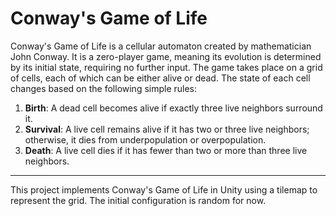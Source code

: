 # Conway's Game of Life

Conway's Game of Life is a cellular automaton created by mathematician John Conway. It is a zero-player game, meaning its evolution is determined by its initial state, requiring no further input. The game takes place on a grid of cells, each of which can be either alive or dead. The state of each cell changes based on the following simple rules:

1. **Birth**: A dead cell becomes alive if exactly three live neighbors surround it.
2. **Survival**: A live cell remains alive if it has two or three live neighbors; otherwise, it dies from underpopulation or overpopulation.
3. **Death**: A live cell dies if it has fewer than two or more than three live neighbors.  

___________________________________________  

This project implements Conway's Game of Life in Unity using a tilemap to represent the grid. The initial configuration is random for now.
